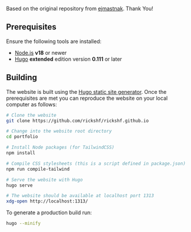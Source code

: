 Based on the original repository from [ejmastnak](https://github.com/ejmastnak/ejmastnak.com). Thank You!




## Prerequisites

Ensure the following tools are installed:

- [Node.js](https://nodejs.org/) **v18** or newer
- [Hugo](https://gohugo.io/) **extended** edition version **0.111** or later

## Building

The website is built using the [Hugo static site generator](https://gohugo.io/). Once the prerequisites are met you can reproduce the website on your local computer as follows:

```bash
# Clone the website
git clone https://github.com/rickshf/rickshf.github.io

# Change into the website root directory
cd portfolio

# Install Node packages (for TailwindCSS)
npm install

# Compile CSS stylesheets (this is a script defined in package.json)
npm run compile-tailwind

# Serve the website with Hugo
hugo serve

# The website should be available at localhost port 1313
xdg-open http://localhost:1313/
```

To generate a production build run:

```bash
hugo --minify
```

